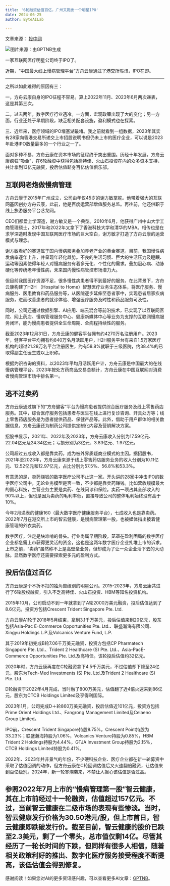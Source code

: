 ```yaml
---
title: '6轮融资估值百亿，广州又跑出一个明星IPO'
date: 2024-06-25
author: ByteAILab

---
```


文章来源： [投中网](https://mp.weixin.qq.com/s/1RL76gOLgjCfmmOYVIOuJg)

![图片来源：由GPTNB生成](http://www.jesonc.com/upload/3B33CB85B496C0CB6FBA4C2BD79320AD/1719199079890/FlYMc2b-l7_97PZVZIiH-f1xZcTD.png)

一家互联网医疗明星公司终于IPO了。

近期，“中国最大线上慢病管理平台”方舟云康通过了港交所聆讯，IPO在即。

---
之所以如此难得的原因有三：

一，方舟云康自身的IPO征程不容易。算上2022年11月、2023年6月两次递表，这是其第三次。

二，过去两年，数字医疗行业遇冷。一方面，宏观政策出现了大的变化；另一方面，行业还处于早期阶段，缺乏相关配套设施，盈利模式也在探索。

三、近年来，医疗领域的IPO堰塞湖最堵。我之前就看到一组数据，2023年其实有28家向香港交易所递交上市招股说明书但仍未上市的医疗企业，可以说是2023年赴港IPO数量最多的一个行业之一了。

面对多种不易，方舟云康在资本市场的征程终于突出重围。历经十年发展，方舟云康疯狂“吸金”，在6轮融资中获得包括高特佳、火山石投资在内的众多资本支持，共计拿到13亿元融资，投后估值跻身百亿估值俱乐部。

## 互联网老炮做慢病管理

方舟云康于2015年广州成立，公司由年仅45岁的谢方敏掌舵。他带着强大的互联网基因创办方舟云康，此前，他是百度运营部增值服务总监。再往前，他还供职于线上旅游服务平台艺龙网。

CEO们都爱上学深造，谢方敏又是一个典型。2010年6月，他获得广州中山大学工商管理硕士，2017年和2022年又拿下了香港科技大学和清华的MBA。相传也是在求学深造时发现中国互联网医疗市场的巨大空白，谢方敏才打造了方舟云康的运营模式与理念。

谢方敏看好的赛道属于国内慢病服务叠加养老产业的黄金赛道。目前，我国慢性病发病率逐年上升，并呈现年轻化趋势。不良的生活习惯、巨大的生活压力及睡眠、运动等因素使得年轻人对慢病服务有着多元化、个性化的需求。叠加冠心病、动脉硬化等传统老年慢性病，未来国内慢性病管控市场潜力大。

但目前我国医疗资源不足，很多慢性病患者得不到最好的服务。在此背景下，方舟云康构建了H2H （Hospital to Home）智慧医疗业务生态体系，将医疗服务、慢病服务、医患教育和药品服务等，从医院逐步延伸至患者家中，实现患者居家疾病服务，进而改善患者的就诊体验、增强医疗服务及时性和药品服务可及性。

同时，公司还通过数据引擎、AI应用、端云混合等前沿技术，已实现了以互联网医院、网上药店、慢病管理服务中心、健康新媒体中心等业务为支撑的互联网慢病服务闭环，能为慢病患者提供全生命周期、全病程持续性的服务。

截至2023年12月31日，方舟云康的健客平台拥有约4270万名注册用户。2023年，健客平台平均拥有约840万名月活跃用户，H2H服务平台有来自1.5万家医疗机构的超过21.28万名平台注册医生，约有58.8%就职于三级医院，约38.4%的已取得副主任医生或以上职称。

根据灼识咨询的资料，以2023年平均月活跃用户计，方舟云康是中国最大的在线慢病管理平台。2023年按处方药商品交易总额计，方舟云康在中国互联网对消费者慢病管理市场中排名第一。

## 逃不过卖药

方舟云康通过旗下的“方舟健客”平台为慢病患者提供综合医疗服务及线上零售药店服务。其中，综合医疗服务包括患者与医生在线上进行复诊咨询、开具处方等；线上零售药店服务是为患者提供药品、保健产品等。此外，借助于用户群体的相关数据信息，方舟云康还为制药公司提供定制化内容及营销解决方案。

招股书显示，2021年、2022年及2023年，方舟云康收入分别为17.59亿元、22.04亿元及24.34亿元；亏损分别为3亿元、3.83亿元、1.97亿元。

公司超过五成收入都是靠卖药，成为被外界质疑商业模式的主因。据招股书，2021年至2023年，方舟云康来源于线上零售药店服务业务的收入分别为10.11亿元、12.52亿元和12.97亿元，占比分别为57.5%、56.8%和53.3%。

有意思的是，卖药赚钱的数字医疗公司不止这一家。开头讲的28家中冲击IPO的数字医疗公司中，无论业务模型是否一致，不少都是靠卖药赚钱。比如营收规模最大的圆心科技，主营业务主要是卖药、在线问诊和保险。卖药一项占其全部收入的90%以上，但也是因为卖药的毛利率低，直接导致公司的整体毛利始终没有高于10%。

今年2月递表的健康160（最大数字医疗健康服务平台），七成收入也是靠卖药。2022年7月在港交所上市的智云健康，是慢病管理第一股，也被媒体指出披着健康管理的外衣卖药。

数字医疗，注定是块难啃的骨头。行业尚属早期阶段，笼罩在盈利困局的数字医疗企业都急需上市获得更灵活的资金，这也是这两年数字医疗企业扎堆上市的诉求。上市之前，“卖药”虽然称不上是高壁垒业务，但却成为了让一众企业活下去的大动脉。显然数字医疗还需要探索更多元的盈利方式。

## 投后估值过百亿

方舟云康是个不折不扣的独角兽级别的明星公司。2015-2023年，方舟云康共进行了6轮股权融资，引入不乏高特佳、火山石投资、HBM等知名投资机构。

2015年10月，公司启动不到一年就拿到了A轮2000万美元融资，投后估值达到了8.6亿元，投资方包括Crescent Trident Singapore Pte. Ltd.

方舟云康A1轮于2018年5月结束，拿到3.1千万美元，投后估值来到20亿元，股东包括Asia-Pac E-Commerce Opportunities Pte. Ltd.、联盛瀚海有限公司、Xingyu Holdings L.P.及Volcanics Venture Fund, L.P.

其于2019年初完成B轮7.06千万美元融资，投资方包括CP Pharmatech Singapore Pte. Ltd.、Trident 2 Healthcare (S) Pte. Ltd.、Asia-PacE-Commerce Opportunities Pte. Ltd.及高特佳。该轮投后估值约32亿元。

2020年时，方舟云康再度在C轮融资拿下4.5千万美元，不过估值却下降至24亿元，股东为Tech-Med Investments (S) Pte. Ltd.及Trident 2 Healthcare (S) Pte. Ltd.

D轮融资于2022年4月完成，当时融了800万美元，估值翻了近4倍火速来到86亿元，股东为CTCB Holdings Limited及亨得利国际。

2023年1月，公司完成D＋轮860万美元融资，投后估值近101亿元，投资方包括Prime Orient Holdings Ltd.、Fangrong Management Limited及Celaeno Group Limited。

IPO前，Crescent Trident Singapore持股8.75%，Crescent Point持股为33.23%；联盛瀚海持股为1.06%，Volcanics Venture持股为0.85%，HBM Trident 2 Holdings持股为4.44%，GTJA Investment Group持股为2.15%，CTCB Holdings Limited持股为0.41%。

2022年、2023年并非景气的年份，不少硬科技企业、医疗企业都在新一轮募资中采取了估值回调的动作，但方舟云康在C轮回调估值后又火速翻倍融资，让估值来到百亿级别。2024年，新一轮寒潮袭来，不禁让人担心该估值是否过高。

参照2022年7月上市的“慢病管理第一股”智云健康，其在上市前经过十一轮融资，估值超过157亿元。不过，当前智云健康在二级市场的表现有些惨淡。当时，智云健康发行价格为30.50港元/股，但上市首日，智云健康即跌破发行价。截至目前，智云健康的股价已跌至2.3美元，剩了一个零头，总市值仅剩14亿。尽管其经历了一轮长时间的下跌，但同样有很多人相信，随着相关政策利好的推出、数字化医疗服务接受程度不断提高，该低估值会得到修复。
---
感谢阅读！如果您对AI的更多资讯感兴趣，可以查看更多AI文章：[GPTNB](https://gptnb.com)。
